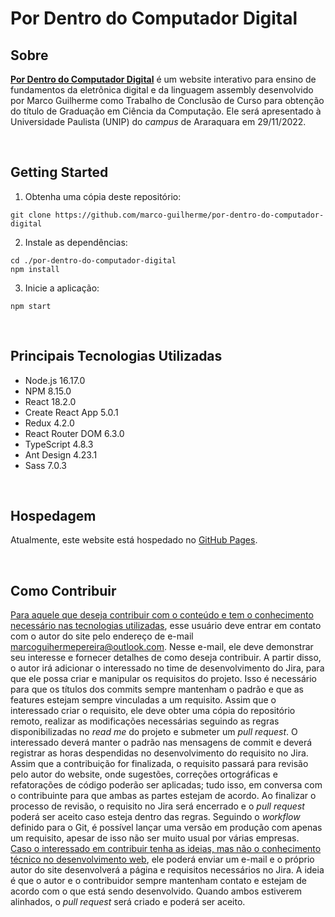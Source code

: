 # Por Dentro do Computador Digital

## Sobre

[**Por Dentro do Computador Digital**](https://marco-guilherme.github.io/por-dentro-do-computador-digital) é um website interativo para ensino de fundamentos da eletrônica digital e da linguagem assembly desenvolvido por Marco Guilherme como Trabalho de Conclusão de Curso para obtenção do título de Graduação em Ciência da Computação. Ele será apresentado à Universidade Paulista (UNIP) do _campus_ de Araraquara em 29/11/2022.

<br />

## Getting Started

1. Obtenha uma cópia deste repositório:

```
git clone https://github.com/marco-guilherme/por-dentro-do-computador-digital
```

2. Instale as dependências:

```
cd ./por-dentro-do-computador-digital
npm install
```

3. Inicie a aplicação:

```
npm start
```

<br />

## Principais Tecnologias Utilizadas

- Node.js 16.17.0
- NPM 8.15.0
- React 18.2.0
- Create React App 5.0.1
- Redux 4.2.0
- React Router DOM 6.3.0
- TypeScript 4.8.3
- Ant Design 4.23.1
- Sass 7.0.3

<br />

## Hospedagem

Atualmente, este website está hospedado no [GitHub Pages](https://pages.github.com/).

<br />

## Como Contribuir

<ins>Para aquele que deseja contribuir com o conteúdo e tem o conhecimento necessário nas tecnologias utilizadas</ins>, esse usuário deve entrar em contato com o autor do site pelo endereço de e-mail marcoguihermepereira@outlook.com. Nesse e-mail, ele deve demonstrar seu interesse e fornecer detalhes de como deseja contribuir. A partir disso, o autor irá adicionar o interessado no time de desenvolvimento do Jira, para que ele possa criar e manipular os requisitos do projeto. Isso é necessário para que os títulos dos commits sempre mantenham o padrão e que as features estejam sempre vinculadas a um requisito. Assim que o interessado criar o requisito, ele deve obter uma cópia do repositório remoto, realizar as modificações necessárias seguindo as regras disponibilizadas no _read me_ do projeto e submeter um _pull request_. O interessado deverá manter o padrão nas mensagens de commit e deverá registrar as horas despendidas no desenvolvimento do requisito no Jira. Assim que a contribuição for finalizada, o requisito passará para revisão pelo autor do website, onde sugestões, correções ortográficas e refatorações de código poderão ser aplicadas; tudo isso, em conversa com o contribuinte para que ambas as partes estejam de acordo. Ao finalizar o processo de revisão, o requisito no Jira será encerrado e o _pull request_ poderá ser aceito caso esteja dentro das regras. Seguindo o _workflow_ definido para o Git, é possível lançar uma versão em produção com apenas um requisito, apesar de isso não ser muito usual por várias empresas.  
<ins>Caso o interessado em contribuir tenha as ideias, mas não o conhecimento técnico no desenvolvimento web</ins>, ele poderá enviar um e-mail e o próprio autor do site desenvolverá a página e requisitos necessários no Jira. A ideia é que o autor e o contribuidor sempre mantenham contato e estejam de acordo com o que está sendo desenvolvido. Quando ambos estiverem alinhados, o _pull request_ será criado e poderá ser aceito.
